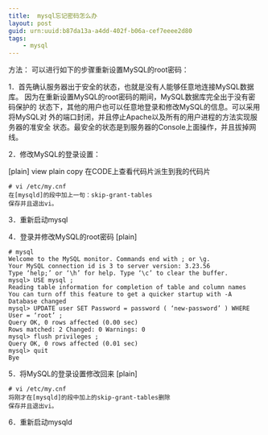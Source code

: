 ```yaml
---
title:  mysql忘记密码怎么办
layout: post
guid: urn:uuid:b87da13a-a4dd-402f-b06a-cef7eeee2d80
tags:
    - mysql
---
```

方法：
可以进行如下的步骤重新设置MySQL的root密码： 

1．首先确认服务器出于安全的状态，也就是没有人能够任意地连接MySQL数据库。 因为在重新设置MySQL的root密码的期间，MySQL数据库完全出于没有密码保护的 状态下，其他的用户也可以任意地登录和修改MySQL的信息。可以采用将MySQL对 外的端口封闭，并且停止Apache以及所有的用户进程的方法实现服务器的准安全 状态。最安全的状态是到服务器的Console上面操作，并且拔掉网线。 


2．修改MySQL的登录设置： 

[plain] view plain copy
在CODE上查看代码片派生到我的代码片

    # vi /etc/my.cnf   
    在[mysqld]的段中加上一句：skip-grant-tables   
    保存并且退出vi。   


3．重新启动mysql

4．登录并修改MySQL的root密码 
[plain] 

    # mysql   
    Welcome to the MySQL monitor. Commands end with ; or \g.   
    Your MySQL connection id is 3 to server version: 3.23.56   
    Type ‘help;’ or ‘\h’ for help. Type ‘\c’ to clear the buffer.   
    mysql> USE mysql ;   
    Reading table information for completion of table and column names   
    You can turn off this feature to get a quicker startup with -A   
    Database changed   
    mysql> UPDATE user SET Password = password ( ‘new-password’ ) WHERE User = ‘root’ ;   
    Query OK, 0 rows affected (0.00 sec)   
    Rows matched: 2 Changed: 0 Warnings: 0   
    mysql> flush privileges ;   
    Query OK, 0 rows affected (0.01 sec)   
    mysql> quit   
    Bye   


5．将MySQL的登录设置修改回来 
[plain] 

    # vi /etc/my.cnf   
    将刚才在[mysqld]的段中加上的skip-grant-tables删除   
    保存并且退出vi。   


6．重新启动mysqld 
